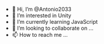 - 👋 Hi, I’m @Antonio2033
- 👀 I’m interested in Unity
- 🌱 I’m currently learning JavaScript
- 💞️ I’m looking to collaborate on ...
- 📫 How to reach me ...

<!---
Antonio2033/Antonio2033 is a ✨ special ✨ repository because its `README.md` (this file) appears on your GitHub profile.
You can click the Preview link to take a look at your changes.
--->
